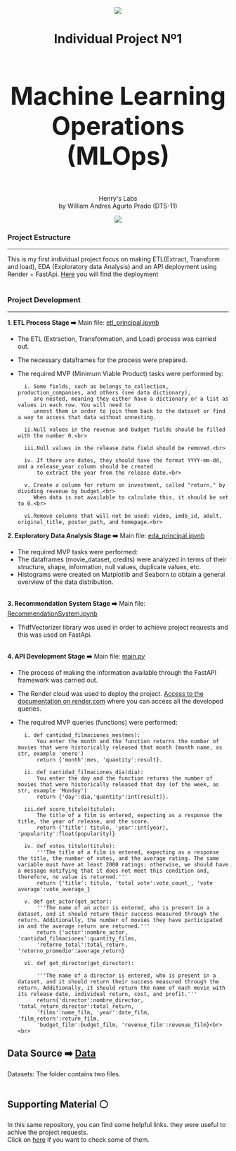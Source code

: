 <div align="center">

![](https://camo.githubusercontent.com/35b81f213ddb0e019b3567f6982d740bb2d01ae5dd712a1537e09e826e940228/68747470733a2f2f643331757a386c77666d796e38672e636c6f756466726f6e742e6e65742f4173736574732f6c6f676f2d68656e72792d77686974652d6c672e706e67)

</div>
<div align="center">
<h1><b> 
	Individual Project Nº1 <br>
<h1>Machine Learning Operations (MLOps)</h1> </b></h1><br>
</div>



<div align="center"> Henry's Labs <br>
	 by  William Andres Agurto Prado (DTS-11) </div>

<div align="center">

![](https://user-images.githubusercontent.com/67664604/217914153-1eb00e25-ac08-4dfa-aaf8-53c09038f082.png)

</div>

### **Project Estructure**

------------
This is my first individual project focus on making ETL(Extract, Transform and load), EDA (Exploratory data Analysis) and 
an API deployment using Render + FastApi. [Here](https://api-ml-98n4.onrender.com/docs) you will find the deployment<br><br>

### **Project Development**

------------
**1. ETL Process Stage ➡️**
Main file: [etl_principal.ipynb](https://github.com/WilliamAgurto/PI_01/blob/main/ETL.ipynb)
- The ETL (Extraction, Transformation, and Load) process was carried out.
- The necessary dataframes for the process were prepared.
- The required MVP (Minimum Viable Product) tasks were performed by:<br>

		i. Some fields, such as belongs_to_collection, production_companies, and others (see data dictionary),
           are nested, meaning they either have a dictionary or a list as values in each row. You will need to
           unnest them in order to join them back to the dataset or find a way to access that data without unnesting.

		ii.Null values in the revenue and budget fields should be filled with the number 0.<br>
	
		iii.Null values in the release date field should be removed.<br>
	
		iv. If there are dates, they should have the format YYYY-mm-dd, and a release_year column should be created
            to extract the year from the release date.<br>
	
		v. Create a column for return on investment, called "return," by dividing revenue by budget.<br>
           When data is not available to calculate this, it should be set to 0.<br>
        
        vi.Remove columns that will not be used: video, imdb_id, adult, original_title, poster_path, and homepage.<br>

**2. Exploratory Data Analysis Stage ➡️** Main file: [eda_principal.ipynb](https://github.com/WilliamAgurto/PI_01/blob/main/EDA.ipynb)

- The required MVP tasks were performed:
- The dataframes (movie_dataset, credits) were analyzed in terms of their structure, shape, information, null values, duplicate values, etc.
- Histograms were created on Matplotlib and Seaborn to obtain a general overview of the data distribution.<br><br>

**3. Recommendation System Stage ➡️**
Main file: [RecommendationSystem.ipynb](https://github.com/WilliamAgurto/PI_01/blob/main/RecomendationSystem.ipynb)
-  TfidfVectorizer library was used in order to achieve project requests and this was used on FastApi.<br><br>

**4. API Development Stage ➡️**
Main file: [main.py](https://github.com/WilliamAgurto/PI_01/blob/main/FirstApi/main.py)
- The process of making the information available through the FastAPI framework was carried out.
- The Render cloud was used to deploy the project.
[Access to the documentation on render.com](http://127.0.0.1:8000/docs#/default/return__return__movie__get) where you can access all the developed queries.

- The required MVP queries (functions) were performed:<br>

		i. def cantidad_filmaciones_mes(mes):
            You enter the month and the function returns the number of movies that were historically released that month (month name, as str, example 'enero')
            return {'month':mes, 'quantity':result}.

        ii. def cantidad_filmaciones_dia(dia):
            You enter the day and the function returns the number of movies that were historically released that day (of the week, as str, example 'Monday')
            return {'day':dia,'quantity':int(result)}.

        iii.def score_titulo(titulo):
            The title of a film is entered, expecting as a response the title, the year of release, and the score.
            return {'title': titulo, 'year':int(year), 'popularity':float(popularity)} 

        iv. def votos_titulo(titulo):
            '''The title of a film is entered, expecting as a response the title, the number of votes, and the average rating. The same variable must have at least 2000 ratings; otherwise, we should have a message notifying that it does not meet this condition and, therefore, no value is returned.'''
            return {'title': titulo, 'total vote':vote_count_, 'vote average':vote_average_}

        v. def get_actor(get_actor):
            '''The name of an actor is entered, who is present in a dataset, and it should return their success measured through the return. Additionally, the number of movies they have participated in and the average return are returned.'''
            return {'actor':nombre_actor, 'cantidad_filmaciones':quantity_films, 
            'retorno_total':total_return, 'retorno_promedio':average_return}

        vi. def get_director(get_director):
            
            '''The name of a director is entered, who is present in a dataset, and it should return their success measured through the return. Additionally, it should return the name of each movie with its release date, individual return, cost, and profit.'''
            return{'director':nombre_director, 'total_return_director':total_return, 
            'films':name_film, 'year':date_film, 'film_retorn':return_film, 
            'budget_film':budget_film, 'revenue_film':revenue_film}<br><br>

**Data Source  ➡️** [Data](https://github.com/WilliamAgurto/PI_01/tree/main/datasets)
------------

Datasets: The folder contains two files.<br><br>

**Supporting Material ⚪** 
------------

In this same repository, you can find some helpful links. they were useful to achive the project requests.<br>
Click on [here](https://github.com/WilliamAgurto/PI_01/blob/main/SupportingMaterial.md) if you want to check some of them.
